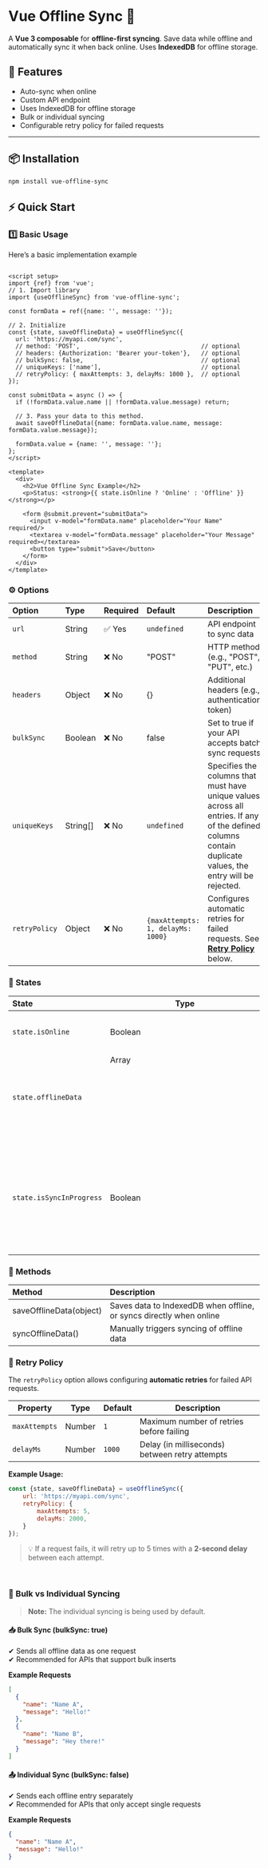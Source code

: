 # Vue Offline Sync 🔄

A **Vue 3 composable** for **offline-first syncing**. Save data while offline and automatically sync it when back
online.
Uses **IndexedDB** for offline storage.

## 🚀 Features

- Auto-sync when online
- Custom API endpoint
- Uses IndexedDB for offline storage
- Bulk or individual syncing
- Configurable retry policy for failed requests

---

## 📦 Installation

```sh
npm install vue-offline-sync
```

## ⚡ Quick Start

### 1️⃣ Basic Usage

Here’s a basic implementation example

```vue

<script setup>
import {ref} from 'vue';
// 1. Import library
import {useOfflineSync} from 'vue-offline-sync';

const formData = ref({name: '', message: ''});

// 2. Initialize
const {state, saveOfflineData} = useOfflineSync({
  url: 'https://myapi.com/sync',
  // method: 'POST',                                  // optional 
  // headers: {Authorization: 'Bearer your-token'},   // optional
  // bulkSync: false,                                 // optional
  // uniqueKeys: ['name'],                            // optional
  // retryPolicy: { maxAttempts: 3, delayMs: 1000 },  // optional
});

const submitData = async () => {
  if (!formData.value.name || !formData.value.message) return;

  // 3. Pass your data to this method.
  await saveOfflineData({name: formData.value.name, message: formData.value.message});

  formData.value = {name: '', message: ''};
};
</script>

<template>
  <div>
    <h2>Vue Offline Sync Example</h2>
    <p>Status: <strong>{{ state.isOnline ? 'Online' : 'Offline' }}</strong></p>

    <form @submit.prevent="submitData">
      <input v-model="formData.name" placeholder="Your Name" required/>
      <textarea v-model="formData.message" placeholder="Your Message" required></textarea>
      <button type="submit">Save</button>
    </form>
  </div>
</template>
```

### ⚙️ Options

| Option        | Type     | Required | Default                               | Description                                                                                                                                                |
|:--------------|:---------|:---------|:--------------------------------------|:-----------------------------------------------------------------------------------------------------------------------------------------------------------|
| `url`         | String   | ✅ Yes    | `undefined`                           | API endpoint to sync data                                                                                                                                  |
| `method`      | String   | ❌ No     | "POST"                                | HTTP method (e.g., "POST", "PUT", etc.)                                                                                                                    |
| `headers`     | Object   | ❌ No     | {}                                    | Additional headers (e.g., authentication token)                                                                                                            |
| `bulkSync`    | Boolean  | ❌ No     | false                                 | Set to true if your API accepts batch sync requests                                                                                                        |
| `uniqueKeys`  | String[] | ❌ No     | `undefined`                           | Specifies the columns that must have unique values across all entries. If any of the defined columns contain duplicate values, the entry will be rejected. |
| `retryPolicy` | Object   | ❌ No     | ```{maxAttempts: 1, delayMs: 1000}``` | Configures automatic retries for failed requests. See **[Retry Policy](#-retry-policy)** below.                                                            |

### 📡 States

| State                    | Type          | Description                                                                                       |
|:-------------------------|---------------|:--------------------------------------------------------------------------------------------------|
| `state.isOnline`         | Boolean       | `true` when online, `false` when offline                                                          |
| `state.offlineData`      | Array<Object> | Data stored in IndexedDB during offline mode                                                      |
| `state.isSyncInProgress` | Boolean       | Can be used to indicate a loading state in the UI, informing the user that syncing is in progress |

### 🔄 Methods

| Method                  | Description                                                         |
|:------------------------|:--------------------------------------------------------------------|
| saveOfflineData(object) | Saves data to IndexedDB when offline, or syncs directly when online |
| syncOfflineData()       | Manually triggers syncing of offline data                           |

### 🔄 Retry Policy

The `retryPolicy` option allows configuring **automatic retries** for failed API requests.

| Property      | Type   | Default | Description                                    |
|---------------|--------|---------|------------------------------------------------|
| `maxAttempts` | Number | `1`     | Maximum number of retries before failing       |
| `delayMs`     | Number | `1000`  | Delay (in milliseconds) between retry attempts |

**Example Usage:**

```js
const {state, saveOfflineData} = useOfflineSync({
    url: 'https://myapi.com/sync',
    retryPolicy: {
        maxAttempts: 5,
        delayMs: 2000,
    }
});
```

> 💡 If a request fails, it will retry up to 5 times with a **2-second delay** between each attempt.

<br />

### 📌 Bulk vs Individual Syncing

> **Note:** The individual syncing is being used by default.

#### 📥 Bulk Sync (bulkSync: true)

✔ Sends all offline data as one request<br />
✔ Recommended for APIs that support bulk inserts

**Example Requests**

```json
[
  {
    "name": "Name A",
    "message": "Hello!"
  },
  {
    "name": "Name B",
    "message": "Hey there!"
  }
]
```

#### 📤 Individual Sync (bulkSync: false)

✔ Sends each offline entry separately<br />
✔ Recommended for APIs that only accept single requests

**Example Requests**

```json
{
  "name": "Name A",
  "message": "Hello!"
}
```
